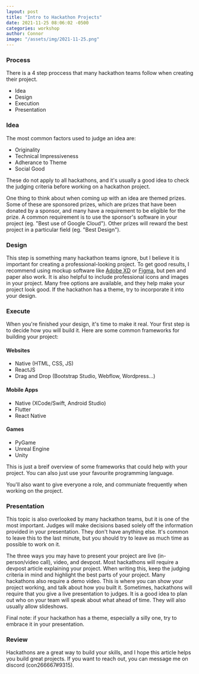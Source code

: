 ```yaml
---
layout: post
title: "Intro to Hackathon Projects"
date: 2021-11-25 08:06:02 -0500
categories: workshop
author: Connor
image: "/assets/img/2021-11-25.png"
---
```


### Process

There is a 4 step proccess that many hackathon teams follow when creating their project.

- Idea
- Design
- Execution
- Presentation

### Idea

The most common factors used to judge an idea are:

- Originality
- Technical Impressiveness
- Adherance to Theme
- Social Good

These do not apply to all hackathons, and it's usually a good idea to check the judging criteria before working on a hackathon project.

One thing to think about when coming up with an idea are themed prizes. Some of these are sponsored prizes, which are prizes that have been donated by a sponsor, and many have a requirement to be eligible for the prize. A common requirement is to use the sponsor's software in your project (eg. "Best use of Google Cloud"). Other prizes will reward the best project in a particular field (eg. "Best Design").

### Design

This step is something many hackathon teams ignore, but I believe it is important for creating a professional-looking project. To get good results, I recommend using mockup software like [Adobe XD](https://www.adobe.com/ca/products/xd.html) or [Figma](https://www.figma.com), but pen and paper also work. It is also helpful to include professional icons and images in your project. Many free options are available, and they help make your project look good. If the hackathon has a theme, try to incorporate it into your design.

### Execute

When you're finished your design, it's time to make it real. Your first step is to decide how you will build it. Here are some common frameworks for building your project:

#### Websites

- Native (HTML, CSS, JS)
- ReactJS
- Drag and Drop (Bootstrap Studio, Webflow, Wordpress...)

#### Mobile Apps

- Native (XCode/Swift, Android Studio)
- Flutter
- React Native

#### Games

- PyGame
- Unreal Engine
- Unity

This is just a breif overview of some frameworks that could help with your project. You can also just use your favourite programming language.

You'll also want to give everyone a role, and communiate frequently when working on the project.

### Presentation

This topic is also overlooked by many hackathon teams, but it is one of the most important. Judges will make decisions based solely off the information provided in your presentation. They don't have anything else. It's common to leave this to the last minute, but you should try to leave as much time as possible to work on it.

The three ways you may have to present your project are live (in-person/video call), video, and devpost. Most hackathons will require a devpost article explaining your project. When writing this, keep the judging criteria in mind and highlight the best parts of your project. Many hackathons also require a demo video. This is where you can show your project working, and talk about how you built it. Sometimes, hackathons will require that you give a live presentation to judges. It is a good idea to plan out who on your team will speak about what ahead of time. They will also usually allow slideshows.

Final note: if your hackathon has a theme, especially a silly one, try to embrace it in your presentation.

### Review

Hackathons are a great way to build your skills, and I hope this article helps you build great projects. If you want to reach out, you can message me on discord (con266667#9315).
